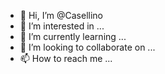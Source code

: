 - 👋 Hi, I’m @Casellino
- 👀 I’m interested in ...
- 🌱 I’m currently learning ...
- 💞️ I’m looking to collaborate on ...
- 📫 How to reach me ...

<!---
Casellino/Casellino is a ✨ special ✨ repository because its `README.md` (this file) appears on your GitHub profile.
You can click the Preview link to take a look at your changes.
--->
